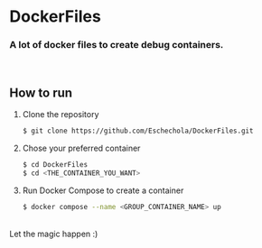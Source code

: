 # DockerFiles
<h3>A lot of docker files to create debug containers.</h3>

<br>

## How to run

1. Clone the repository
	```bash
	$ git clone https://github.com/Eschechola/DockerFiles.git
	```

2. Chose your preferred container
    ```bash
    $ cd DockerFiles
    $ cd <THE_CONTAINER_YOU_WANT>
    ```

3. Run Docker Compose to create a container
    ```bash
    $ docker compose --name <GROUP_CONTAINER_NAME> up
    ```
    
<br>
Let the magic happen :)